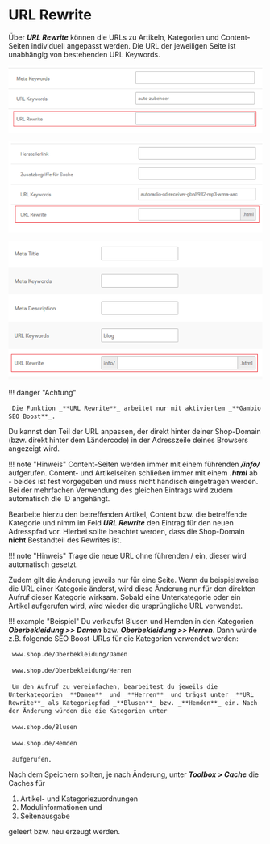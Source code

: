 # URL Rewrite

Über _**URL Rewrite**_ können die URLs zu Artikeln, Kategorien und Content-Seiten individuell angepasst werden. Die URL der jeweiligen Seite ist unabhängig von bestehenden URL Keywords.

![](../../Bilder/Abb047_UrlRewriteKategorie_.png "_**URL Rewrite**_ für Kategorie")

![](../../Bilder/Abb048_UrlRewriteArtikel_.png "_**URL Rewrite**_ für Artikel")

![](../../Bilder/Abb049_UrlRewriteContent_.png "_**URL Rewrite**_ für Content")

!!! danger "Achtung"

	 Die Funktion _**URL Rewrite**_ arbeitet nur mit aktiviertem _**Gambio SEO Boost**_.

Du kannst den Teil der URL anpassen, der direkt hinter deiner Shop-Domain \(bzw. direkt hinter dem Ländercode\) in der Adresszeile deines Browsers angezeigt wird.

!!! note "Hinweis" 
	 Content-Seiten werden immer mit einem führenden _**/info/**_ aufgerufen. Content- und Artikelseiten schließen immer mit einem _**.html**_ ab - beides ist fest vorgegeben und muss nicht händisch eingetragen werden. Bei der mehrfachen Verwendung des gleichen Eintrags wird zudem automatisch die ID angehängt.

Bearbeite hierzu den betreffenden Artikel, Content bzw. die betreffende Kategorie und nimm im Feld _**URL Rewrite**_ den Eintrag für den neuen Adresspfad vor. Hierbei sollte beachtet werden, dass die Shop-Domain **nicht** Bestandteil des Rewrites ist.

!!! note "Hinweis" 
	 Trage die neue URL ohne führenden / ein, dieser wird automatisch gesetzt.

Zudem gilt die Änderung jeweils nur für eine Seite. Wenn du beispielsweise die URL einer Kategorie änderst, wird diese Änderung nur für den direkten Aufruf dieser Kategorie wirksam. Sobald eine Unterkategorie oder ein Artikel aufgerufen wird, wird wieder die ursprüngliche URL verwendet.

!!! example "Beispiel" 
	 Du verkaufst Blusen und Hemden in den Kategorien _**Oberbekleidung \>\> Damen**_ bzw. _**Oberbekleidung \>\> Herren**_. Dann würde z.B. folgende SEO Boost-URLs für die Kategorien verwendet werden:

	 www.shop.de/Oberbekleidung/Damen

	 www.shop.de/Oberbekleidung/Herren

	 Um den Aufruf zu vereinfachen, bearbeitest du jeweils die Unterkategorien _**Damen**_ und _**Herren**_ und trägst unter _**URL Rewrite**_ als Kategoriepfad _**Blusen**_ bzw. _**Hemden**_ ein. Nach der Änderung würden die die Kategorien unter

	 www.shop.de/Blusen

	 www.shop.de/Hemden

	 aufgerufen.

Nach dem Speichern sollten, je nach Änderung, unter _**Toolbox \> Cache**_ die Caches für

1.	Artikel- und Kategoriezuordnungen
2.	Modulinformationen und
3.	Seitenausgabe

geleert bzw. neu erzeugt werden.



